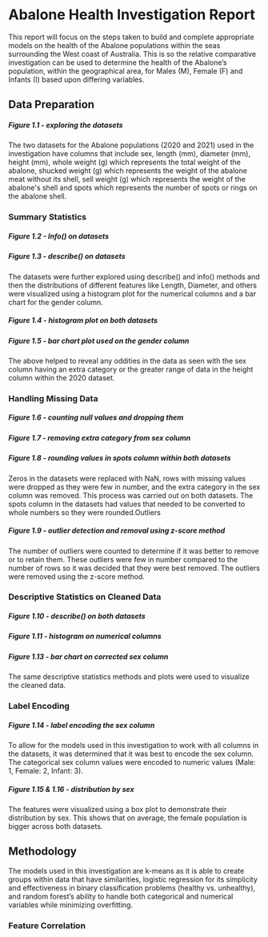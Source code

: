 # Abalone Health Investigation Report

This report will focus on the steps taken to build and complete appropriate models on the health of the Abalone populations within the seas surrounding the West coast of Australia. This is so the relative comparative investigation can be used to determine the health of the Abalone’s population, within the geographical area, for Males (M), Female (F) and Infants (I) based upon differing variables.

## Data Preparation 

##### Figure 1.1 - exploring the datasets

The two datasets for the Abalone populations (2020 and 2021) used in the investigation have columns that include sex, length (mm), diameter (mm), height (mm), whole weight (g) which represents the total weight of the abalone, shucked weight (g) which represents the
weight of the abalone meat without its shell, sell weight (g) which represents the weight of the abalone's shell and spots which represents the number of spots or rings on the abalone
shell.

### Summary Statistics

##### Figure 1.2 - Info() on datasets

##### Figure 1.3 - describe() on datasets

The datasets were further explored using describe() and info() methods and then the distributions of different features like Length, Diameter, and others were visualized using a histogram plot for the numerical columns and a bar chart for the gender column.

##### Figure 1.4 - histogram plot on both datasets

##### Figure 1.5 - bar chart plot used on the gender column

The above helped to reveal any oddities in the data as seen with the sex column having an extra category or the greater range of data in the height column within the 2020 dataset.

### Handling Missing Data

##### Figure 1.6 - counting null values and dropping them

##### Figure 1.7 - removing extra category from sex column

##### Figure 1.8 - rounding values in spots column within both datasets

Zeros in the datasets were replaced with NaN, rows with missing values were dropped as they were few in number, and the extra category in the sex column was removed. This process was carried out on both datasets. The spots column in the datasets had values that needed to be converted to whole numbers so they were rounded.Outliers

##### Figure 1.9 - outlier detection and removal using z-score method

The number of outliers were counted to determine if it was better to remove or to retain them. These outliers were few in number compared to the number of rows so it was decided that they were best removed. The outliers were removed using the z-score method.

### Descriptive Statistics on Cleaned Data

##### Figure 1.10 - describe() on both datasets

##### Figure 1.11 - histogram on numerical columns

##### Figure 1.13 - bar chart on corrected sex column

The same descriptive statistics methods and plots were used to visualize the cleaned data.

### Label Encoding

##### Figure 1.14 - label encoding the sex column

To allow for the models used in this investigation to work with all columns in the datasets, it was determined that it was best to encode the sex column. The categorical sex column values were encoded to numeric values (Male: 1, Female: 2, Infant: 3).

##### Figure 1.15 & 1.16 - distribution by sex

The features were visualized using a box plot to demonstrate their distribution by sex. This shows that on average, the female population is bigger across both datasets.

## Methodology
The models used in this investigation are k-means as it is able to create groups within data that have similarities, logistic regression for its simplicity and effectiveness in binary classification problems (healthy vs. unhealthy), and random forest’s ability to handle both categorical and numerical variables while minimizing overfitting.

### Feature Correlation